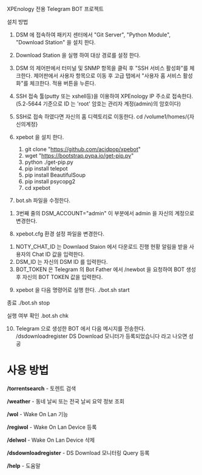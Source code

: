 XPEnology 전용 Telegram BOT 프로젝트


설치 방법
1. DSM 에 접속하여 패키지 센터에서 "Git Server", "Python Module", "Download Station" 을 설치 한다.

2. Download Station 을 실행 하여 대상 경로를 설정 한다.

3. DSM 의 제어판에서 터미널 및 SNMP 항목을 클릭 후 "SSH 서비스 활성화"를 체크한다.
   제어판에서 사용자 항목으로 이동 후 고급 탭에서 "사용자 홈 서비스 활성화"를 체크한다.
   적용 버튼을 누른다. 

4. SSH 접속 툴(putty 또는 xshell등)을 이용하여 XPEnology IP 주소로 접속한다.
    (5.2-5644 기준으로 ID 는 'root' 암호는 관리자 계정(admin)의 암호이다) 

5. SSH로 접속 하였다면 자신의 홈 디렉토리로 이동한다. 
    cd /volume1/homes/{자신의계정}
    
6. xpebot 을 설치 한다.
   1) git clone "https://github.com/acidpop/xpebot"
   2) wget "https://bootstrap.pypa.io/get-pip.py"
   3) python ./get-pip.py
   4) pip install telepot
   5) pip install BeautifulSoup
   6) pip install psycopg2
   5) cd xpebot

7. bot.sh 파일을 수정한다.
  1) 3번째 줄의 DSM_ACCOUNT="admin" 이 부분에서 admin 을 자신의 계정으로 변경한다.
  
8. xpebot.cfg 환경 설정 파일을 변경한다.
  1) NOTY_CHAT_ID 는 Downlaod Staion 에서 다운로드 진행 현황 알림을 받을 사용자의 Chat ID 값을 입력한다.
  2) DSM_ID 는 자신의 DSM ID 를 입력한다.
  3) BOT_TOKEN 은 Telegram 의 Bot Father 에서 /newbot 을 요청하여 BOT 생성 후 자신의 BOT TOKEN 값을 입력한다.
 

9. xpebot 을 다음 명령어로 실행 한다.
  ./bot.sh start
 
  종료 
  ./bot.sh stop
  
  실행 여부 확인
  .bot.sh chk
  
10. Telegram 으로 생성한 BOT 에서 다음 메시지를 전송한다.
    /dsdownloadregister
    DS Download 모니터가 등록되었습니다 라고 나오면 성공
  
  
# 사용 방법
  
**/torrentsearch**
    - 토렌트 검색

**/weather**
    - 동네 날씨 또는 전국 날씨 요약 정보 조회

**/wol**
    - Wake On Lan 기능

**/regiwol**
    - Wake On Lan Device 등록

**/delwol**
    - Wake On Lan Device 삭제

**/dsdownloadregister**
    - DS Download 모니터링 Query 등록

**/help**
    - 도움말

